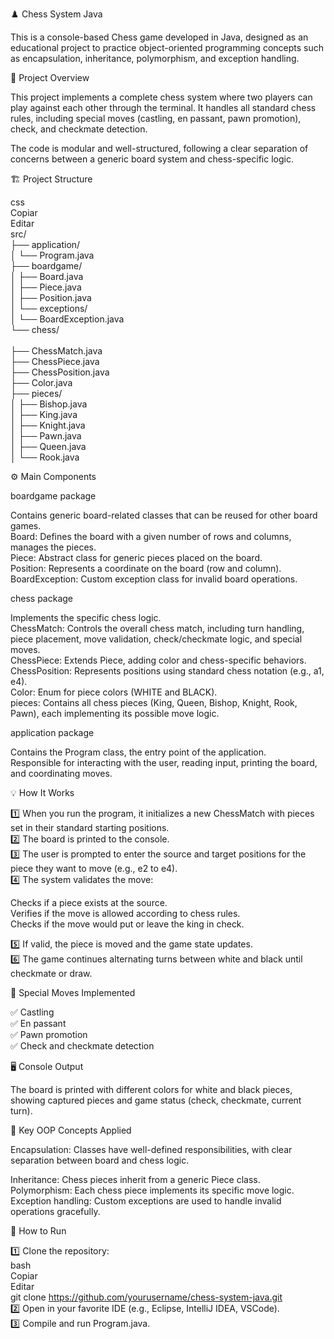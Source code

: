 ♟️ Chess System Java

This is a console-based Chess game developed in Java, designed as an educational project to practice object-oriented programming concepts such as encapsulation, inheritance, polymorphism, and exception handling.

🚀 Project Overview

This project implements a complete chess system where two players can play against each other through the terminal. It handles all standard chess rules, including special moves (castling, en passant, pawn promotion), check, and checkmate detection.

The code is modular and well-structured, following a clear separation of concerns between a generic board system and chess-specific logic.

🏗️ Project Structure

css<br>
Copiar<br>
Editar<br>
src/<br>
├── application/<br>
│   └── Program.java<br>
├── boardgame/<br>
│   ├── Board.java<br>
│   ├── Piece.java<br>
│   ├── Position.java<br>
│   └── exceptions/<br>
│       └── BoardException.java<br>
└── chess/<br>   
    ├── ChessMatch.java<br>
    ├── ChessPiece.java<br>
    ├── ChessPosition.java<br>
    ├── Color.java<br>
    ├── pieces/<br>
    │   ├── Bishop.java<br>
    │   ├── King.java<br>
    │   ├── Knight.java<br>
    │   ├── Pawn.java<br>
    │   ├── Queen.java<br>
    │   └── Rook.java<br>
    
⚙️ Main Components

boardgame package

Contains generic board-related classes that can be reused for other board games.<br>
Board: Defines the board with a given number of rows and columns, manages the pieces.<br>
Piece: Abstract class for generic pieces placed on the board.<br>
Position: Represents a coordinate on the board (row and column).<br>
BoardException: Custom exception class for invalid board operations.<br>

chess package

Implements the specific chess logic.<br>
ChessMatch: Controls the overall chess match, including turn handling, piece placement, move validation, check/checkmate logic, and special moves.<br>
ChessPiece: Extends Piece, adding color and chess-specific behaviors.<br>
ChessPosition: Represents positions using standard chess notation (e.g., a1, e4).<br>
Color: Enum for piece colors (WHITE and BLACK).<br>
pieces: Contains all chess pieces (King, Queen, Bishop, Knight, Rook, Pawn), each implementing its possible move logic.<br>

application package

Contains the Program class, the entry point of the application.<br>
Responsible for interacting with the user, reading input, printing the board, and coordinating moves.

💡 How It Works

1️⃣ When you run the program, it initializes a new ChessMatch with pieces set in their standard starting positions.<br>
2️⃣ The board is printed to the console.<br>
3️⃣ The user is prompted to enter the source and target positions for the piece they want to move (e.g., e2 to e4).<br>
4️⃣ The system validates the move:

Checks if a piece exists at the source.<br>
Verifies if the move is allowed according to chess rules.<br>
Checks if the move would put or leave the king in check.<br>

5️⃣ If valid, the piece is moved and the game state updates.<br>
6️⃣ The game continues alternating turns between white and black until checkmate or draw.

🧩 Special Moves Implemented

✅ Castling<br>
✅ En passant<br>
✅ Pawn promotion<br>
✅ Check and checkmate detection

🖥️ Console Output

The board is printed with different colors for white and black pieces, showing captured pieces and game status (check, checkmate, current turn).

🎯 Key OOP Concepts Applied

Encapsulation: Classes have well-defined responsibilities, with clear separation between board and chess logic.

Inheritance: Chess pieces inherit from a generic Piece class.<br>
Polymorphism: Each chess piece implements its specific move logic.<br>
Exception handling: Custom exceptions are used to handle invalid operations gracefully.<br>

💬 How to Run

1️⃣ Clone the repository:<br>
bash<br>
Copiar<br>
Editar<br>
git clone https://github.com/yourusername/chess-system-java.git<br>
2️⃣ Open in your favorite IDE (e.g., Eclipse, IntelliJ IDEA, VSCode).<br>
3️⃣ Compile and run Program.java.
